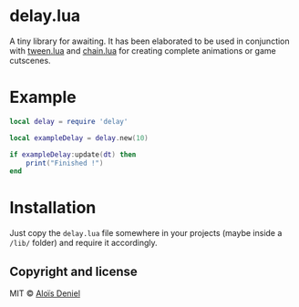 # delay.lua

A tiny library for awaiting. It has been elaborated to be used in conjunction with [tween.lua](https://github.com/kikito/tween.lua) and [chain.lua](https://github.com/aloisdeniel/chain.lua) for creating complete animations or game cutscenes.

# Example

```lua
local delay = require 'delay'

local exampleDelay = delay.new(10)

if exampleDelay:update(dt) then
	print("Finished !")
end
```

# Installation

Just copy the `delay.lua` file somewhere in your projects (maybe inside a `/lib/` folder) and require it accordingly.

## Copyright and license

MIT © [Aloïs Deniel](http://aloisdeniel.github.io)
